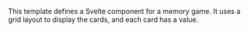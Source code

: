 This template defines a Svelte component for a memory game. It uses a grid layout to display the cards, and each card has a value.
